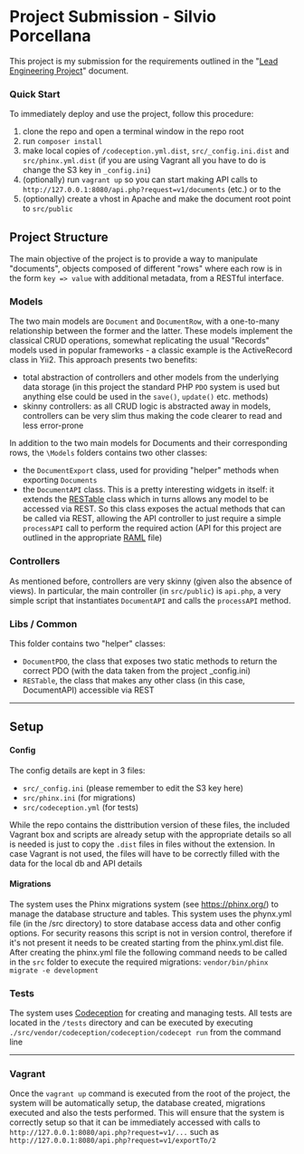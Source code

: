 # Project Submission - Silvio Porcellana

This project is my submission for the requirements outlined in the "[Lead Engineering Project](Lead_Engineer_Project.pdf)" document.

### Quick Start

To immediately deploy and use the project, follow this procedure:
1) clone the repo and open a terminal window in the repo root
2) run `composer install`
3) make local copies of `/codeception.yml.dist`, `src/_config.ini.dist` and `src/phinx.yml.dist` (if you are using Vagrant all you have to do is change the S3 key in `_config.ini`)
4) (optionally) run `vagrant up` so you can start making API calls to `http://127.0.0.1:8080/api.php?request=v1/documents` (etc.) or to the
5) (optionally) create a vhost in Apache and make the document root point to `src/public`

## Project Structure

The main objective of the project is to provide a way to manipulate "documents", objects composed of different "rows" where each row is in the form `key => value` with additional metadata, from a RESTful interface. 

### Models

The two main models are `Document` and `DocumentRow`, with a one-to-many relationship between the former and the latter. These models implement the classical CRUD operations, somewhat replicating the usual "Records" models used in popular frameworks - a classic example is the ActiveRecord class in Yii2. This approach presents two benefits:
* total abstraction of controllers and other models from the underlying data storage (in this project the standard PHP `PDO` system is used but anything else could be used in the `save()`, `update()` etc. methods)
* skinny controllers: as all CRUD logic is abstracted away in models, controllers can be very slim thus making the code clearer to read and less error-prone

In addition to the two main models for Documents and their corresponding rows, the `\Models` folders contains two other classes:
* the `DocumentExport` class, used for providing "helper" methods when exporting `Documents`
* the `DocumentAPI` class. This is a pretty interesting widgets in itself: it extends the [RESTable](src/libs/RESTable.php) class which in turns allows any model to be accessed via REST. So this class exposes the actual methods that can be called via REST, allowing the API controller to just require a simple `processAPI` call to perform the required action (API for this project are outlined in the appropriate [RAML](documents.raml) file)  

### Controllers

As mentioned before, controllers are very skinny (given also the absence of views). In particular, the main controller (in `src/public`) is `api.php`, a very simple script that instantiates `DocumentAPI` and calls the `processAPI` method.

### Libs / Common

This folder contains two "helper" classes:
* `DocumentPDO`, the class that exposes two static methods to return the correct PDO (with the data taken from the project _config.ini)
* `RESTable`, the class that makes any other class (in this case, DocumentAPI) accessible via REST

----

## Setup

#### Config

The config details are kept in 3 files:
* `src/_config.ini` (please remember to edit the S3 key here)
* `src/phinx.ini` (for migrations)
* `src/codeception.yml` (for tests)

While the repo contains the disttribution version of these files, the included Vagrant box and scripts are already setup with the appropriate details so all is needed is just to copy the `.dist` files in files without the extension. In case Vagrant is not used, the files will have to be correctly filled with the data for the local db and API details

#### Migrations

The system uses the Phinx migrations system (see <https://phinx.org/>) to manage the database structure and tables. This system uses the phynx.yml file (in the /src directory) to store database access data and other config options. For security reasons this script is not in version control, therefore if it's not present it needs to be created starting from the phinx.yml.dist file. After creating the phinx.yml file the following command needs to be called in the `src` folder to execute the required migrations:
```vendor/bin/phinx migrate -e development```
 
### Tests
The system uses [Codeception](https://codeception.com/) for creating and managing tests. All tests are located in the `/tests` directory and can be executed by executing `./src/vendor/codeception/codeception/codecept run` from the command line

----

### Vagrant

Once the `vagrant up` command is executed from the root of the project, the system will be automatically setup, the database created, migrations executed and also the tests performed. This will ensure that the system is correctly setup so that it can be immediately accessed with calls to `http://127.0.0.1:8080/api.php?request=v1/...` such as `http://127.0.0.1:8080/api.php?request=v1/exportTo/2`
